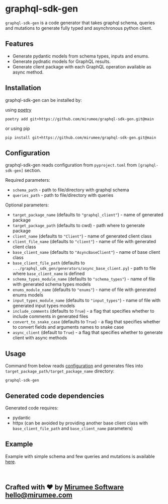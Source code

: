 # graphql-sdk-gen

`graphql-sdk-gen` is a code generator that takes graphql schema, queries and mutations to generate fully typed and asynchronous python client.


## Features

- Generate pydantic models from schema types, inputs and enums.
- Generate pydnatic models for GraphQL results.
- Generate client package with each GraphQL operation available as async method.


## Installation

graphql-sdk-gen can be installed by:

using [poetry](https://python-poetry.org/)
```
poetry add git+https://github.com/mirumee/graphql-sdk-gen.git@main
```

or using pip
```
pip install git+https://github.com/mirumee/graphql-sdk-gen.git@main
```


## Configuration

graphql-sdk-gen reads configuration from `pyproject.toml` from `[graphql-sdk-gen]` section.

Required parameters:

- `schema_path` - path to file/directory with graphql schema
- `queries_path` - path to file/directory with queries

Optional parameters:

- `target_package_name` (defaults to `"graphql_client"`) - name of generated package
- `target_package_path` (defaults to cwd) - path where to generate package
- `client_name` (defaults to `"Client"`) - name of generated client class
- `client_file_name` (defaults to `"client"`) - name of file with generated client class
- `base_client_name` (defaults to `"AsyncBaseClient"`) - name of base client class
- `base_client_file_path` (defaults to `.../graphql_sdk_gen/generators/async_base_client.py`) - path to file where `base_client_name` is defined
- `schema_types_module_name` (defaults to `"schema_types"`) - name of file with generated schema types models
- `enums_module_name` (defaults to `"enums"`) - name of file with generated enums models
- `input_types_module_name` (defaults to `"input_types"`) - name of file with generated input types models
- `include_comments` (defaults to `True`) - a flag that specifies whether to include comments in generated files
- `convert_to_snake_case` (defaults to `True`) - a flag that specifies whether to convert fields and arguments names to snake case
- `async_client` (default to `True`) - a flag that specifies whether to generate client with async methods


## Usage

Command from below reads [configuration](#configuration) and generates files into `target_package_path/target_package_name` directory:

```
graphql-sdk-gen
```


## Generated code dependencies

Generated code requires:

- pydantic
- httpx (can be avoided by providing another base client class with `base_client_file_path` and `base_client_name` parameters)


## Example

Example with simple schema and few queries and mutations is available [here](./EXAMPLE.md).

<br>

## **Crafted with ❤️ by [Mirumee Software](http://mirumee.com)** hello@mirumee.com
